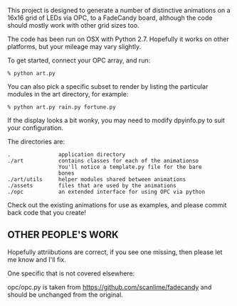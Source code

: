 This project is designed to generate a number of distinctive
animations on a 16x16 grid of LEDs via OPC, to a FadeCandy
board, although the code should mostly work with other grid
sizes too.

The code has been run on OSX with Python 2.7. Hopefully it
works on other platforms, but your mileage may vary slightly.

To get started, connect your OPC array, and run:

    % python art.py

You can also pick a specific subset to render by listing the 
particular modules in the art directory, for example:

    % python art.py rain.py fortune.py

If the display looks a bit wonky, you may need to modify
dpyinfo.py to suit your configuration.

The directories are:

    .               application directory
    ./art           contains classes for each of the animationso
                    You'll notice a template.py file for the bare
                    bones
    ./art/utils     helper modules shared between animations
    ./assets        files that are used by the animations
    ./opc           an extended interface for using OPC via python

Check out the existing animations for use as examples, and
please commit back code that you create!


OTHER PEOPLE'S WORK
----

Hopefully attriibutions are correct, if you see one missing,
then please let me know and I'll fix.

One specific that is not covered elsewhere:

opc/opc.py is taken from https://github.com/scanlime/fadecandy
and should be unchanged from the original.
